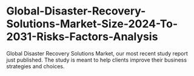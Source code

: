 # Global-Disaster-Recovery-Solutions-Market-Size-2024-To-2031-Risks-Factors-Analysis
Global Disaster Recovery Solutions Market, our most recent study report just published. The study is meant to help clients improve their business strategies and choices.
